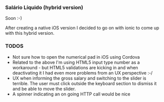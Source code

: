 ### Salário Líquido (hybrid version)

Soon :-)

After creating a native iOS version I decided to go on with ionic to come up with this hybrid version.

### TODOS

* Not sure how to open the numerical pad in iOS using Cordova
* Related to the above I'm using HTML5 input type number as a workaround - but HTML5 validations are kicking in
and when deactivating it I had even more problems from an UX perspective :-/
* UX when informing the gross salary and switching to the slider is terrible. The user must click outside the keyboard section to dismiss it and be able to move the slider.
* A spinner indicating an on going HTTP call would be nice
